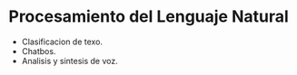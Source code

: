 # Procesamiento del Lenguaje Natural

- Clasificacion de texo.
- Chatbos.
- Analisis y sintesis de voz.
